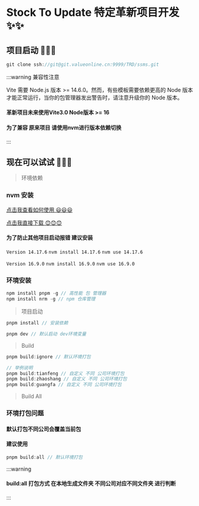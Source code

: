 # Stock To Update 特定革新项目开发 ✨✨

## 项目启动 🎨🎨🎨

```ts
git clone ssh://git@git.valueonline.cn:9999/TRD/ssms.git
```

:::warning
兼容性注意

Vite 需要 Node.js 版本 >= 14.6.0。然而，有些模板需要依赖更高的 Node 版本才能正常运行，当你的包管理器发出警告时，请注意升级你的 Node 版本。
#### 革新项目未来使用Vite3.0 Node版本 >= 16

#### 为了兼容 原来项目 请使用nvm进行版本依赖切换
:::

## 现在可以试试 🔲🔲🔲

> 环境依赖

### nvm 安装

[点击我查看如何使用 😃😃😃](https://jzzx-docs.netlify.app/code-specification/package-specification/nvm/index.html)
<br>

[点击我直接下载 😊😊😊](https://github.com/coreybutler/nvm-windows/releases/download/1.1.9/nvm-setup.exe)

#### 为了防止其他项目启动报错 建议安装

`Version 14.17.6` `nvm install 14.17.6` `nvm use 14.17.6`
<br>

`Version 16.9.0` `nvm install 16.9.0` `nvm use 16.9.0`

### 环境安装

```ts
npm install pnpm -g // 高性能 包 管理器
npm install nrm -g // npm 仓库管理
```

> 项目启动

```ts
pnpm install // 安装依赖

pnpm dev // 默认启动 dev环境变量
```

> Build

```ts
pnpm build:ignore // 默认环境打包

// 举例说明
pnpm build:tianfeng // 自定义 不同 公司环境打包
pnpm build:zhaoshang // 自定义 不同 公司环境打包
pnpm build:guangfa // 自定义 不同 公司环境打包
```

> Build All

### 环境打包问题

#### 默认打包不同公司会覆盖当前包

#### 建议使用
```ts
pnpm build:all // 默认环境打包
```
:::warning
#### build:all 打包方式 在本地生成文件夹 不同公司对应不同文件夹 进行判断
:::
